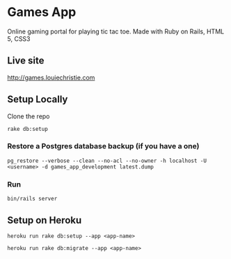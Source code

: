 # Games App

Online gaming portal for playing tic tac toe. Made with Ruby on Rails, HTML 5, CSS3

## Live site

<http://games.louiechristie.com>

## Setup Locally

Clone the repo

```shell
rake db:setup
```

### Restore a Postgres database backup (if you have a one)

```shell
pg_restore --verbose --clean --no-acl --no-owner -h localhost -U <username> -d games_app_development latest.dump
```

### Run

```shell
bin/rails server
```

## Setup on Heroku

```shell
heroku run rake db:setup --app <app-name>
```

```shell
heroku run rake db:migrate --app <app-name>
```
